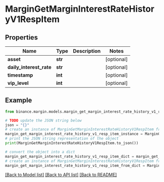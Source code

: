 # MarginGetMarginInterestRateHistoryV1RespItem


## Properties

Name | Type | Description | Notes
------------ | ------------- | ------------- | -------------
**asset** | **str** |  | [optional] 
**daily_interest_rate** | **str** |  | [optional] 
**timestamp** | **int** |  | [optional] 
**vip_level** | **int** |  | [optional] 

## Example

```python
from binance.margin.models.margin_get_margin_interest_rate_history_v1_resp_item import MarginGetMarginInterestRateHistoryV1RespItem

# TODO update the JSON string below
json = "{}"
# create an instance of MarginGetMarginInterestRateHistoryV1RespItem from a JSON string
margin_get_margin_interest_rate_history_v1_resp_item_instance = MarginGetMarginInterestRateHistoryV1RespItem.from_json(json)
# print the JSON string representation of the object
print(MarginGetMarginInterestRateHistoryV1RespItem.to_json())

# convert the object into a dict
margin_get_margin_interest_rate_history_v1_resp_item_dict = margin_get_margin_interest_rate_history_v1_resp_item_instance.to_dict()
# create an instance of MarginGetMarginInterestRateHistoryV1RespItem from a dict
margin_get_margin_interest_rate_history_v1_resp_item_from_dict = MarginGetMarginInterestRateHistoryV1RespItem.from_dict(margin_get_margin_interest_rate_history_v1_resp_item_dict)
```
[[Back to Model list]](../README.md#documentation-for-models) [[Back to API list]](../README.md#documentation-for-api-endpoints) [[Back to README]](../README.md)


